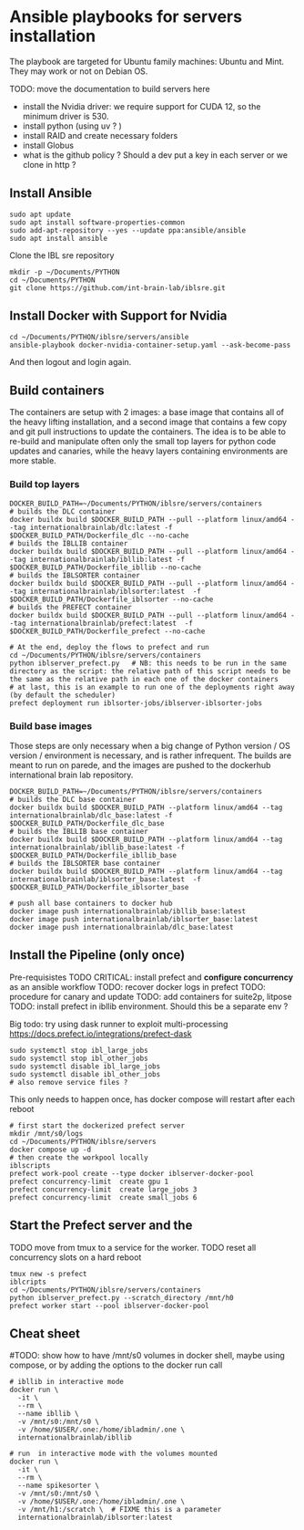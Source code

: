 # Ansible playbooks for servers installation

The playbook are targeted for Ubuntu family machines: Ubuntu and Mint. They may work or not on Debian OS.

TODO: move the documentation to build servers here
- install the Nvidia driver: we require support for CUDA 12, so the minimum driver is 530.
- install python (using uv ? )
- install RAID and create necessary folders
- install Globus
- what is the github policy ? Should a dev put a key in each server or we clone in http ? 


## Install Ansible

```shell
sudo apt update
sudo apt install software-properties-common
sudo add-apt-repository --yes --update ppa:ansible/ansible
sudo apt install ansible
``` 

Clone the IBL sre repository 
```shell
mkdir -p ~/Documents/PYTHON
cd ~/Documents/PYTHON
git clone https://github.com/int-brain-lab/iblsre.git
```

## Install Docker with Support for Nvidia

```shell
cd ~/Documents/PYTHON/iblsre/servers/ansible
ansible-playbook docker-nvidia-container-setup.yaml --ask-become-pass
```
And then logout and login again.

## Build containers
The containers are setup with 2 images: a base image that contains all of the heavy lifting installation, and a second image that contains a few copy and git pull instructions to update the containers.
The idea is to be able to re-build and manipulate often only the small top layers for python code updates and canaries, while the heavy layers containing environments are more stable.


### Build top layers
```shell
DOCKER_BUILD_PATH=~/Documents/PYTHON/iblsre/servers/containers
# builds the DLC container
docker buildx build $DOCKER_BUILD_PATH --pull --platform linux/amd64 --tag internationalbrainlab/dlc:latest -f $DOCKER_BUILD_PATH/Dockerfile_dlc --no-cache
# builds the IBLLIB container
docker buildx build $DOCKER_BUILD_PATH --pull --platform linux/amd64 --tag internationalbrainlab/ibllib:latest -f $DOCKER_BUILD_PATH/Dockerfile_ibllib --no-cache
# builds the IBLSORTER container
docker buildx build $DOCKER_BUILD_PATH --pull --platform linux/amd64 --tag internationalbrainlab/iblsorter:latest  -f $DOCKER_BUILD_PATH/Dockerfile_iblsorter --no-cache
# builds the PREFECT container
docker buildx build $DOCKER_BUILD_PATH --pull --platform linux/amd64 --tag internationalbrainlab/prefect:latest  -f $DOCKER_BUILD_PATH/Dockerfile_prefect --no-cache

# At the end, deploy the flows to prefect and run
cd ~/Documents/PYTHON/iblsre/servers/containers
python iblserver_prefect.py   # NB: this needs to be run in the same directory as the script: the relative path of this script needs to be the same as the relative path in each one of the docker containers
# at last, this is an example to run one of the deployments right away (by default the scheduler)
prefect deployment run iblsorter-jobs/iblserver-iblsorter-jobs
```

### Build base images
Those steps are only necessary when a big change of Python version / OS version / environment is necessary, and is rather infrequent. The builds are meant to run on parede, and the images are pushed to the dockerhub international brain lab repository. 

```shell
DOCKER_BUILD_PATH=~/Documents/PYTHON/iblsre/servers/containers
# builds the DLC base container
docker buildx build $DOCKER_BUILD_PATH --platform linux/amd64 --tag internationalbrainlab/dlc_base:latest -f $DOCKER_BUILD_PATH/Dockerfile_dlc_base
# builds the IBLLIB base container
docker buildx build $DOCKER_BUILD_PATH --platform linux/amd64 --tag internationalbrainlab/ibllib_base:latest -f $DOCKER_BUILD_PATH/Dockerfile_ibllib_base
# builds the IBLSORTER base container
docker buildx build $DOCKER_BUILD_PATH --platform linux/amd64 --tag internationalbrainlab/iblsorter_base:latest  -f $DOCKER_BUILD_PATH/Dockerfile_iblsorter_base
```

```shell
# push all base containers to docker hub
docker image push internationalbrainlab/ibllib_base:latest
docker image push internationalbrainlab/iblsorter_base:latest
docker image push internationalbrainlab/dlc_base:latest
```

## Install the Pipeline (only once)
Pre-requisistes
TODO CRITICAL: install prefect and **configure concurrency** as an ansible workflow
TODO: recover docker logs in prefect 
TODO: procedure for canary and update
TODO: add containers for suite2p, litpose
TODO: install prefect in ibllib environment. Should this be a separate env ? 

Big todo: try using dask runner to exploit multi-processing https://docs.prefect.io/integrations/prefect-dask


```shell
sudo systemctl stop ibl_large_jobs
sudo systemctl stop ibl_other_jobs
sudo systemctl disable ibl_large_jobs
sudo systemctl disable ibl_other_jobs
# also remove service files ? 
```
This only needs to happen once, has docker compose will restart after each reboot

```shell
# first start the dockerized prefect server
mkdir /mnt/s0/logs
cd ~/Documents/PYTHON/iblsre/servers
docker compose up -d
# then create the workpool locally
iblscripts
prefect work-pool create --type docker iblserver-docker-pool
prefect concurrency-limit  create gpu 1
prefect concurrency-limit  create large_jobs 3
prefect concurrency-limit  create small_jobs 6
```

## Start the Prefect server and the
TODO move from tmux to a service for the worker.
TODO reset all concurrency slots on a hard reboot
```shell
tmux new -s prefect
iblcripts
cd ~/Documents/PYTHON/iblsre/servers/containers
python iblserver_prefect.py --scratch_directory /mnt/h0
prefect worker start --pool iblserver-docker-pool
```

## Cheat sheet
#TODO: show how to have /mnt/s0 volumes in docker shell, maybe using compose, or by adding the options to the docker run call
```shell
# ibllib in interactive mode
docker run \
  -it \
  --rm \
  --name ibllib \
  -v /mnt/s0:/mnt/s0 \
  -v /home/$USER/.one:/home/ibladmin/.one \
  internationalbrainlab/ibllib

# run  in interactive mode with the volumes mounted
docker run \
  -it \
  --rm \
  --name spikesorter \
  -v /mnt/s0:/mnt/s0 \
  -v /home/$USER/.one:/home/ibladmin/.one \
  -v /mnt/h1:/scratch \  # FIXME this is a parameter
  internationalbrainlab/iblsorter:latest
```

